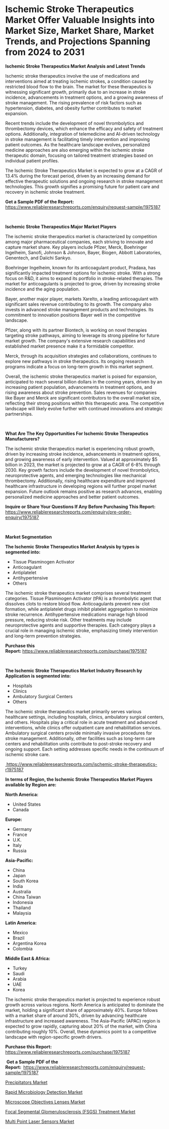 <p><h1>Ischemic Stroke Therapeutics Market Offer Valuable Insights into Market Size, Market Share, Market Trends, and Projections Spanning from 2024 to 2031</h1></p><p><strong>Ischemic Stroke Therapeutics Market Analysis and Latest Trends</strong></p>
<p><p>Ischemic stroke therapeutics involve the use of medications and interventions aimed at treating ischemic strokes, a condition caused by restricted blood flow to the brain. The market for these therapeutics is witnessing significant growth, primarily due to an increase in stroke incidence, advancements in treatment options, and a growing awareness of stroke management. The rising prevalence of risk factors such as hypertension, diabetes, and obesity further contributes to market expansion.</p><p>Recent trends include the development of novel thrombolytics and thrombectomy devices, which enhance the efficacy and safety of treatment options. Additionally, integration of telemedicine and AI-driven technology in stroke management is facilitating timely intervention and improving patient outcomes. As the healthcare landscape evolves, personalized medicine approaches are also emerging within the ischemic stroke therapeutic domain, focusing on tailored treatment strategies based on individual patient profiles.</p><p>The Ischemic Stroke Therapeutics Market is expected to grow at a CAGR of 13.4% during the forecast period, driven by an increasing demand for effective therapeutic solutions and ongoing research in stroke management technologies. This growth signifies a promising future for patient care and recovery in ischemic stroke treatment.</p></p>
<p><strong>Get a Sample PDF of the Report:&nbsp;</strong> <a href="https://www.reliableresearchreports.com/enquiry/request-sample/1975187?utm_campaign=3&utm_medium=2&utm_source=Github&utm_content=ia&utm_term=25102024&utm_id=ischemic-stroke-therapeutics">https://www.reliableresearchreports.com/enquiry/request-sample/1975187</a></p>
<p>&nbsp;</p>
<p><strong>Ischemic Stroke Therapeutics Major Market Players</strong></p>
<p><p>The ischemic stroke therapeutics market is characterized by competition among major pharmaceutical companies, each striving to innovate and capture market share. Key players include Pfizer, Merck, Boehringer Ingelheim, Sanofi, Johnson & Johnson, Bayer, Biogen, Abbott Laboratories, Genentech, and Daiichi Sankyo.</p><p>Boehringer Ingelheim, known for its anticoagulant product, Pradaxa, has significantly impacted treatment options for ischemic stroke. With a strong focus on R&D, it aims to expand its portfolio in stroke-related therapies. The market for anticoagulants is projected to grow, driven by increasing stroke incidence and the aging population.</p><p>Bayer, another major player, markets Xarelto, a leading anticoagulant with significant sales revenue contributing to its growth. The company also invests in advanced stroke management products and technologies. Its commitment to innovation positions Bayer well in the competitive landscape.</p><p>Pfizer, along with its partner Biontech, is working on novel therapies targeting stroke pathways, aiming to leverage its strong pipeline for future market growth. The company's extensive research capabilities and established market presence make it a formidable competitor.</p><p>Merck, through its acquisition strategies and collaborations, continues to explore new pathways in stroke therapeutics. Its ongoing research programs indicate a focus on long-term growth in this market segment.</p><p>Overall, the ischemic stroke therapeutics market is poised for expansion, anticipated to reach several billion dollars in the coming years, driven by an increasing patient population, advancements in treatment options, and rising awareness about stroke prevention. Sales revenues for companies like Bayer and Merck are significant contributors to the overall market size, reflecting their strong positions within this therapeutic area. The competitive landscape will likely evolve further with continued innovations and strategic partnerships.</p></p>
<p>&nbsp;</p>
<p><strong>What Are The Key Opportunities For Ischemic Stroke Therapeutics Manufacturers?</strong></p>
<p><p>The ischemic stroke therapeutics market is experiencing robust growth, driven by increasing stroke incidence, advancements in treatment options, and growing awareness of early intervention. Valued at approximately $5 billion in 2023, the market is projected to grow at a CAGR of 6-8% through 2030. Key growth factors include the development of novel thrombolytics, neuroprotective agents, and emerging technologies like mechanical thrombectomy. Additionally, rising healthcare expenditure and improved healthcare infrastructure in developing regions will further propel market expansion. Future outlook remains positive as research advances, enabling personalized medicine approaches and better patient outcomes.</p></p>
<p><strong>Inquire or Share Your Questions If Any Before Purchasing This Report:</strong> <a href="https://www.reliableresearchreports.com/enquiry/pre-order-enquiry/1975187?utm_campaign=3&utm_medium=2&utm_source=Github&utm_content=ia&utm_term=25102024&utm_id=ischemic-stroke-therapeutics">https://www.reliableresearchreports.com/enquiry/pre-order-enquiry/1975187</a></p>
<p>&nbsp;</p>
<p><strong>Market Segmentation</strong></p>
<p><strong>The Ischemic Stroke Therapeutics Market Analysis by types is segmented into:</strong></p>
<p><ul><li>Tissue Plasminogen Activator</li><li>Anticoagulant</li><li>Antiplatelet</li><li>Antihypertensive</li><li>Others</li></ul></p>
<p><p>The ischemic stroke therapeutics market comprises several treatment categories. Tissue Plasminogen Activator (tPA) is a thrombolytic agent that dissolves clots to restore blood flow. Anticoagulants prevent new clot formation, while antiplatelet drugs inhibit platelet aggregation to minimize stroke recurrence. Antihypertensive medications manage high blood pressure, reducing stroke risk. Other treatments may include neuroprotective agents and supportive therapies. Each category plays a crucial role in managing ischemic stroke, emphasizing timely intervention and long-term prevention strategies.</p></p>
<p><strong>Purchase this Report:&nbsp;</strong><a href="https://www.reliableresearchreports.com/purchase/1975187?utm_campaign=3&utm_medium=2&utm_source=Github&utm_content=ia&utm_term=25102024&utm_id=ischemic-stroke-therapeutics">https://www.reliableresearchreports.com/purchase/1975187</a></p>
<p>&nbsp;</p>
<p><strong>The Ischemic Stroke Therapeutics Market Industry Research by Application is segmented into:</strong></p>
<p><ul><li>Hospitals</li><li>Clinics</li><li>Ambulatory Surgical Centers</li><li>Others</li></ul></p>
<p><p>The ischemic stroke therapeutics market primarily serves various healthcare settings, including hospitals, clinics, ambulatory surgical centers, and others. Hospitals play a critical role in acute treatment and advanced interventions, while clinics offer outpatient care and rehabilitation services. Ambulatory surgical centers provide minimally invasive procedures for stroke management. Additionally, other facilities such as long-term care centers and rehabilitation units contribute to post-stroke recovery and ongoing support. Each setting addresses specific needs in the continuum of ischemic stroke care.</p></p>
<p><a href="https://www.reliableresearchreports.com/ischemic-stroke-therapeutics-r1975187?utm_campaign=3&utm_medium=2&utm_source=Github&utm_content=ia&utm_term=25102024&utm_id=ischemic-stroke-therapeutics">&nbsp;https://www.reliableresearchreports.com/ischemic-stroke-therapeutics-r1975187</a></p>
<p><strong>In terms of Region, the Ischemic Stroke Therapeutics Market Players available by Region are:</strong></p>
<p>
    <p> <strong> North America: </strong>
        <ul>
            <li>United States</li>
            <li>Canada</li>
        </ul>
        </p> 
    <p> <strong> Europe: </strong>
        <ul>
            <li>Germany</li>
            <li>France</li>
            <li>U.K.</li>
            <li>Italy</li>
            <li>Russia</li>
        </ul>
        </p> 
    <p> <strong> Asia-Pacific: </strong>
        <ul>
            <li>China</li>
            <li>Japan</li>
            <li>South Korea</li>
            <li>India</li>
            <li>Australia</li>
            <li>China Taiwan</li>
            <li>Indonesia</li>
            <li>Thailand</li>
            <li>Malaysia</li>
        </ul>
        </p> 
    <p> <strong> Latin America: </strong>
        <ul>
            <li>Mexico</li>
            <li>Brazil</li>
            <li>Argentina Korea</li>
            <li>Colombia</li>
        </ul>
        </p> 
    <p> <strong> Middle East & Africa: </strong>
        <ul>
            <li>Turkey</li>
            <li>Saudi</li>
            <li>Arabia</li>
            <li>UAE</li>
            <li>Korea</li>
        </ul>
    </p>
    </p>
<p><p>The ischemic stroke therapeutics market is projected to experience robust growth across various regions. North America is anticipated to dominate the market, holding a significant share of approximately 40%. Europe follows with a market share of around 30%, driven by advancing healthcare infrastructure and increased awareness. The Asia-Pacific (APAC) region is expected to grow rapidly, capturing about 20% of the market, with China contributing roughly 10%. Overall, these dynamics point to a competitive landscape with region-specific growth drivers.</p></p>
<p><strong>Purchase this Report: </strong><a href="https://www.reliableresearchreports.com/purchase/1975187?utm_campaign=3&utm_medium=2&utm_source=Github&utm_content=ia&utm_term=25102024&utm_id=ischemic-stroke-therapeutics">https://www.reliableresearchreports.com/purchase/1975187</a></p>
<p>&nbsp;<strong>Get a Sample PDF of the Report:&nbsp;&nbsp;</strong><a href="https://www.reliableresearchreports.com/enquiry/request-sample/1975187?utm_campaign=3&utm_medium=2&utm_source=Github&utm_content=ia&utm_term=25102024&utm_id=ischemic-stroke-therapeutics">https://www.reliableresearchreports.com/enquiry/request-sample/1975187</a></p>
<p><strong></strong></p>
<p><p><a href="https://issuu.com/reportprime-2/docs/precipitators-market-size-2030.pptx_5eb0e5ce7babb4?utm_campaign=3&utm_medium=2&utm_source=Github&utm_content=ia&utm_term=25102024&utm_id=ischemic-stroke-therapeutics">Precipitators Market</a></p><p><a href="https://github.com/WayneGriffin411/Market-Research-Report-List-1/blob/main/rapid-microbiology-detection-market.md?utm_campaign=3&utm_medium=2&utm_source=Github&utm_content=ia&utm_term=25102024&utm_id=ischemic-stroke-therapeutics">Rapid Microbiology Detection Market</a></p><p><a href="https://www.linkedin.com/pulse/microscope-objectives-lenses-market-growth-outlook-from-2024-2031-qafhe?utm_campaign=3&utm_medium=2&utm_source=Github&utm_content=ia&utm_term=25102024&utm_id=ischemic-stroke-therapeutics">Microscope Objectives Lenses Market</a></p><p><a href="https://github.com/maximinauago/Market-Research-Report-List-1/blob/main/focal-segmental-glomerulosclerosis-fsgs-treatment-market.md?utm_campaign=3&utm_medium=2&utm_source=Github&utm_content=ia&utm_term=25102024&utm_id=ischemic-stroke-therapeutics">Focal Segmental Glomerulosclerosis (FSGS) Treatment Market</a></p><p><a href="https://www.linkedin.com/pulse/global-multi-point-laser-sensors-market-focus-application-h0e6e?utm_campaign=3&utm_medium=2&utm_source=Github&utm_content=ia&utm_term=25102024&utm_id=ischemic-stroke-therapeutics">Multi Point Laser Sensors Market</a></p></p>